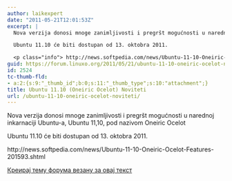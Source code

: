 ```yaml
---
author: laikexpert
date: "2011-05-21T12:01:53Z"
excerpt: |
  Nova verzija donosi mnoge zanimljivosti i pregršt mogućnosti u narednoj inkarnaciji Ubuntu-a, Ubuntu 11,10, pod nazivom Oneiric Ocelot

  Ubuntu 11.10 će biti dostupan od 13. oktobra 2011.

  <p class="info"> http://news.softpedia.com/news/Ubuntu-11-10-Oneiric-Ocelot-Features-201593.shtml</p>
guid: https://forum.linuxo.org/2011/05/21/ubuntu-11-10-oneiric-ocelot-noviteti/
id: 2524
tc-thumb-fld:
- a:2:{s:9:"_thumb_id";b:0;s:11:"_thumb_type";s:10:"attachment";}
title: Ubuntu 11.10 (Oneiric Ocelot) Noviteti
url: /ubuntu-11-10-oneiric-ocelot-noviteti/
---
```

Nova verzija donosi mnoge zanimljivosti i pregršt mogućnosti u narednoj inkarnaciji Ubuntu-a, Ubuntu 11,10, pod nazivom Oneiric Ocelot

Ubuntu 11.10 će biti dostupan od 13. oktobra 2011.

<p class="info">
  http://news.softpedia.com/news/Ubuntu-11-10-Oneiric-Ocelot-Features-201593.shtml
</p>

[Креирај тему форума везану за овај текст](https://linuxo.org/nova-tema-na-forumu/?se_pid=2524)